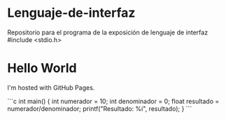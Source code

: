 # Lenguaje-de-interfaz
Repositorio para el programa de la exposición de lenguaje de interfaz
#include <stdio.h>
<!DOCTYPE html>
<html>
<body>
<h1>Hello World</h1>
<p>I'm hosted with GitHub Pages.</p>
</body>
</html>
```c
int main()
{
        int numerador = 10;
        int denominador = 0;
        float resultado = numerador/denominador;
        printf("Resultado: %i", resultado);
}
```
